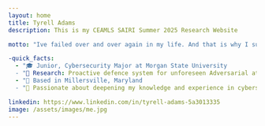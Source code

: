 ```yaml
---
layout: home
title: Tyrell Adams
description: This is my CEAMLS SAIRI Summer 2025 Research Website

motto: "Ive failed over and over again in my life. And that is why I succeed"

-quick_facts:
  - "🎓 Junior, Cybersecurity Major at Morgan State University
  - "🔬 Research: Proactive defence system for unforeseen Adversarial attacks
  - "📍 Based in Millersville, Maryland
  - "🚀 Passionate about deepening my knowledge and experience in cybersecurity

linkedin: https://www.linkedin.com/in/tyrell-adams-5a3013335
image: /assets/images/me.jpg
---
```

